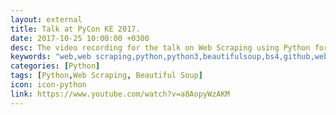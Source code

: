 ```yaml
---
layout: external
title: Talk at PyCon KE 2017.
date: 2017-10-25 10:00:00 +0300
desc: The video recording for the talk on Web Scraping using Python for PyCon KE '17.
keywords: "web,web scraping,python,python3,beautifulsoup,bs4,github,website,blog,easy"
categories: [Python]
tags: [Python,Web Scraping, Beautiful Soup]
icon: icon-python
link: https://www.youtube.com/watch?v=a8AopyWzAKM
---
```

